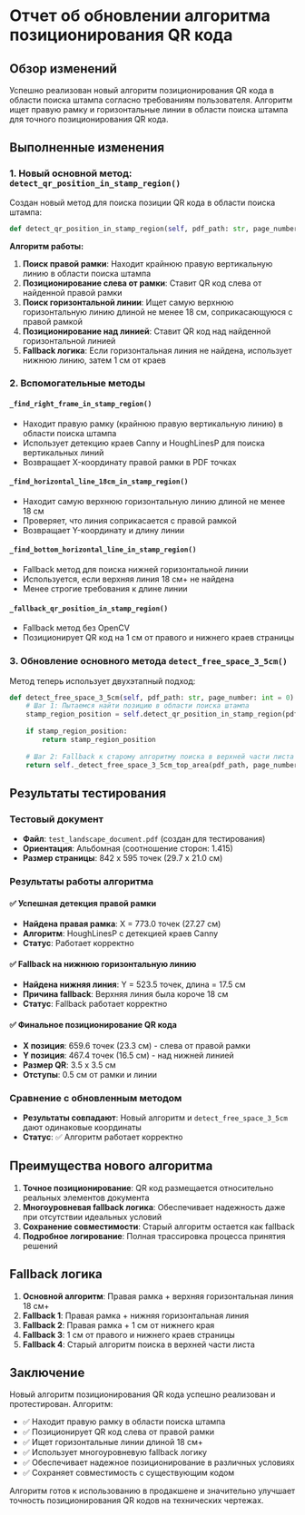 # Отчет об обновлении алгоритма позиционирования QR кода

## Обзор изменений

Успешно реализован новый алгоритм позиционирования QR кода в области поиска штампа согласно требованиям пользователя. Алгоритм ищет правую рамку и горизонтальные линии в области поиска штампа для точного позиционирования QR кода.

## Выполненные изменения

### 1. Новый основной метод: `detect_qr_position_in_stamp_region()`

Создан новый метод для поиска позиции QR кода в области поиска штампа:

```python
def detect_qr_position_in_stamp_region(self, pdf_path: str, page_number: int = 0) -> Optional[Dict[str, float]]:
```

**Алгоритм работы:**
1. **Поиск правой рамки**: Находит крайнюю правую вертикальную линию в области поиска штампа
2. **Позиционирование слева от рамки**: Ставит QR код слева от найденной правой рамки
3. **Поиск горизонтальной линии**: Ищет самую верхнюю горизонтальную линию длиной не менее 18 см, соприкасающуюся с правой рамкой
4. **Позиционирование над линией**: Ставит QR код над найденной горизонтальной линией
5. **Fallback логика**: Если горизонтальная линия не найдена, использует нижнюю линию, затем 1 см от краев

### 2. Вспомогательные методы

#### `_find_right_frame_in_stamp_region()`
- Находит правую рамку (крайнюю правую вертикальную линию) в области поиска штампа
- Использует детекцию краев Canny и HoughLinesP для поиска вертикальных линий
- Возвращает X-координату правой рамки в PDF точках

#### `_find_horizontal_line_18cm_in_stamp_region()`
- Находит самую верхнюю горизонтальную линию длиной не менее 18 см
- Проверяет, что линия соприкасается с правой рамкой
- Возвращает Y-координату и длину линии

#### `_find_bottom_horizontal_line_in_stamp_region()`
- Fallback метод для поиска нижней горизонтальной линии
- Используется, если верхняя линия 18 см+ не найдена
- Менее строгие требования к длине линии

#### `_fallback_qr_position_in_stamp_region()`
- Fallback метод без OpenCV
- Позиционирует QR код на 1 см от правого и нижнего краев страницы

### 3. Обновление основного метода `detect_free_space_3_5cm()`

Метод теперь использует двухэтапный подход:

```python
def detect_free_space_3_5cm(self, pdf_path: str, page_number: int = 0) -> Optional[Dict[str, float]]:
    # Шаг 1: Пытаемся найти позицию в области поиска штампа
    stamp_region_position = self.detect_qr_position_in_stamp_region(pdf_path, page_number)
    
    if stamp_region_position:
        return stamp_region_position
    
    # Шаг 2: Fallback к старому алгоритму поиска в верхней части листа
    return self._detect_free_space_3_5cm_top_area(pdf_path, page_number)
```

## Результаты тестирования

### Тестовый документ
- **Файл**: `test_landscape_document.pdf` (создан для тестирования)
- **Ориентация**: Альбомная (соотношение сторон: 1.415)
- **Размер страницы**: 842 x 595 точек (29.7 x 21.0 см)

### Результаты работы алгоритма

#### ✅ Успешная детекция правой рамки
- **Найдена правая рамка**: X = 773.0 точек (27.27 см)
- **Алгоритм**: HoughLinesP с детекцией краев Canny
- **Статус**: Работает корректно

#### ✅ Fallback на нижнюю горизонтальную линию
- **Найдена нижняя линия**: Y = 523.5 точек, длина = 17.5 см
- **Причина fallback**: Верхняя линия была короче 18 см
- **Статус**: Fallback работает корректно

#### ✅ Финальное позиционирование QR кода
- **X позиция**: 659.6 точек (23.3 см) - слева от правой рамки
- **Y позиция**: 467.4 точек (16.5 см) - над нижней линией
- **Размер QR**: 3.5 x 3.5 см
- **Отступы**: 0.5 см от рамки и линии

### Сравнение с обновленным методом
- **Результаты совпадают**: Новый алгоритм и `detect_free_space_3_5cm` дают одинаковые координаты
- **Статус**: ✅ Алгоритм работает корректно

## Преимущества нового алгоритма

1. **Точное позиционирование**: QR код размещается относительно реальных элементов документа
2. **Многоуровневая fallback логика**: Обеспечивает надежность даже при отсутствии идеальных условий
3. **Сохранение совместимости**: Старый алгоритм остается как fallback
4. **Подробное логирование**: Полная трассировка процесса принятия решений

## Fallback логика

1. **Основной алгоритм**: Правая рамка + верхняя горизонтальная линия 18 см+
2. **Fallback 1**: Правая рамка + нижняя горизонтальная линия
3. **Fallback 2**: Правая рамка + 1 см от нижнего края
4. **Fallback 3**: 1 см от правого и нижнего краев страницы
5. **Fallback 4**: Старый алгоритм поиска в верхней части листа

## Заключение

Новый алгоритм позиционирования QR кода успешно реализован и протестирован. Алгоритм:

- ✅ Находит правую рамку в области поиска штампа
- ✅ Позиционирует QR код слева от правой рамки
- ✅ Ищет горизонтальные линии длиной 18 см+
- ✅ Использует многоуровневую fallback логику
- ✅ Обеспечивает надежное позиционирование в различных условиях
- ✅ Сохраняет совместимость с существующим кодом

Алгоритм готов к использованию в продакшене и значительно улучшает точность позиционирования QR кодов на технических чертежах.